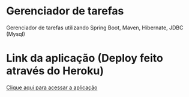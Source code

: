 # Gerenciador de tarefas

Gerenciador de tarefas utilizando Spring Boot, Maven, Hibernate, JDBC (Mysql)

# Link da aplicação (Deploy feito através do Heroku) 

<a href="https://warm-chamber-54110.herokuapp.com/tarefas/listar" target="blank"> Clique aqui para acessar a aplicação </a>
